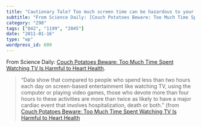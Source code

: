 ```yaml
---
title: "Cautionary Tale? Too much screen time can be hazardous to your health!"
subtitle: "From Science Daily: [Couch Potatoes Beware: Too Much Time Spent Watching TV Is Harmful to Heart Heal..."
category: "298"
tags: ["842", "1199", "2045"]
date: "2011-01-16"
type: "wp"
wordpress_id: 609
---
```

From Science Daily: [Couch Potatoes Beware: Too Much Time Spent Watching TV Is Harmful to Heart Health](http://www.sciencedaily.com/releases/2011/01/110110164736.htm).

> “Data show that compared to people who spend less than two hours each day on screen-based entertainment like watching TV, using the computer or playing video games, those who devote more than four hours to these activities are more than twice as likely to have a major cardiac event that involves hospitalization, death or both.” (from [Couch Potatoes Beware: Too Much Time Spent Watching TV Is Harmful to Heart Health](http://www.sciencedaily.com/releases/2011/01/110110164736.htm)